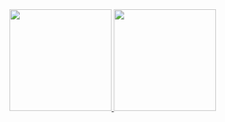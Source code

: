 <div>
  <a href="https://github.com/JoaoHenriquelm">
  <img height="180em" src="https://github-readme-stats.vercel.app/api?username=Dasstts&show_icons=true&theme=tokyonight&include_all_commits=true&count_private=true"/>
  <img height="180em" src="https://github-readme-stats.vercel.app/api/top-langs/?username=Dasstts&layout=compact&langs_count=6&theme=tokyonight"/>
</div>



